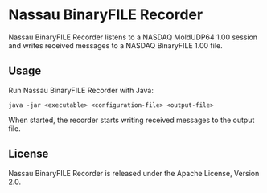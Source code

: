 Nassau BinaryFILE Recorder
==========================

Nassau BinaryFILE Recorder listens to a NASDAQ MoldUDP64 1.00 session and
writes received messages to a NASDAQ BinaryFILE 1.00 file.


Usage
-----

Run Nassau BinaryFILE Recorder with Java:

    java -jar <executable> <configuration-file> <output-file>

When started, the recorder starts writing received messages to the output
file.


License
-------

Nassau BinaryFILE Recorder is released under the Apache License, Version 2.0.
